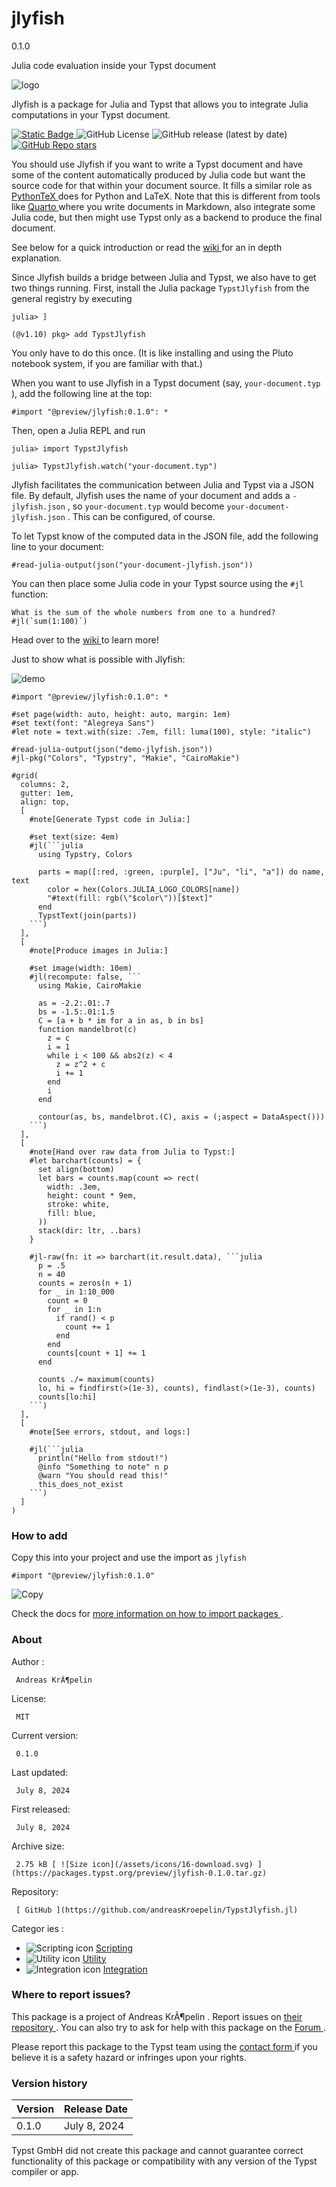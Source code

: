 #  jlyfish

0.1.0

Julia code evaluation inside your Typst document

![logo](https://github.com/typst/packages/raw/main/packages/preview/jlyfish/0.1.0/assets/logo.svg)

Jlyfish is a package for Julia and Typst that allows you to integrate Julia
computations in your Typst document.

[ ![Static Badge](https://img.shields.io/badge/docs-wiki-blue)
](https://github.com/andreasKroepelin/TypstJlyfish.jl/wiki) ![GitHub
License](https://img.shields.io/github/license/andreasKroepelin/TypstJlyfish.jl)
![GitHub release \(latest by
date\)](https://img.shields.io/github/v/release/andreasKroepelin/TypstJlyfish.jl)
[ ![GitHub Repo
stars](https://img.shields.io/github/stars/andreasKroepelin/TypstJlyfish.jl)
](https://github.com/andreasKroepelin/TypstJlyfish.jl)

You should use Jlyfish if you want to write a Typst document and have some of
the content automatically produced by Julia code but want the source code for
that within your document source. It fills a similar role as [ PythonTeX
](https://github.com/gpoore/pythontex) does for Python and LaTeX. Note that
this is different from tools like [ Quarto ](https://quarto.org/) where you
write documents in Markdown, also integrate some Julia code, but then might
use Typst only as a backend to produce the final document.

See below for a quick introduction or read the [ wiki
](https://github.com/andreasKroepelin/TypstJlyfish.jl/wiki) for an in depth
explanation.

Since Jlyfish builds a bridge between Julia and Typst, we also have to get two
things running. First, install the Julia package ` TypstJlyfish ` from the
general registry by executing

    
    
    julia> ]
    
    (@v1.10) pkg> add TypstJlyfish
    

You only have to do this once. (It is like installing and using the Pluto
notebook system, if you are familiar with that.)

When you want to use Jlyfish in a Typst document (say, ` your-document.typ `
), add the following line at the top:

    
    
    #import "@preview/jlyfish:0.1.0": *
    

Then, open a Julia REPL and run

    
    
    julia> import TypstJlyfish
    
    julia> TypstJlyfish.watch("your-document.typ")
    

Jlyfish facilitates the communication between Julia and Typst via a JSON file.
By default, Jlyfish uses the name of your document and adds a ` -jlyfish.json
` , so ` your-document.typ ` would become ` your-document-jlyfish.json ` .
This can be configured, of course.

To let Typst know of the computed data in the JSON file, add the following
line to your document:

    
    
    #read-julia-output(json("your-document-jlyfish.json"))
    

You can then place some Julia code in your Typst source using the ` #jl `
function:

    
    
    What is the sum of the whole numbers from one to a hundred? #jl(`sum(1:100)`)
    

Head over to the [ wiki
](https://github.com/andreasKroepelin/TypstJlyfish.jl/wiki) to learn more!

Just to show what is possible with Jlyfish:

![demo](https://github.com/typst/packages/raw/main/packages/preview/jlyfish/0.1.0/examples/demo.svg)

    
    
    #import "@preview/jlyfish:0.1.0": *
    
    #set page(width: auto, height: auto, margin: 1em)
    #set text(font: "Alegreya Sans")
    #let note = text.with(size: .7em, fill: luma(100), style: "italic")
    
    #read-julia-output(json("demo-jlyfish.json"))
    #jl-pkg("Colors", "Typstry", "Makie", "CairoMakie")
    
    #grid(
      columns: 2,
      gutter: 1em,
      align: top,
      [
        #note[Generate Typst code in Julia:]
    
        #set text(size: 4em)
        #jl(```julia
          using Typstry, Colors
    
          parts = map([:red, :green, :purple], ["Ju", "li", "a"]) do name, text
            color = hex(Colors.JULIA_LOGO_COLORS[name])
            "#text(fill: rgb(\"$color\"))[$text]"
          end
          TypstText(join(parts))
        ```)
      ],
      [
        #note[Produce images in Julia:]
    
        #set image(width: 10em)
        #jl(recompute: false, ```
          using Makie, CairoMakie
    
          as = -2.2:.01:.7
          bs = -1.5:.01:1.5
          C = [a + b * im for a in as, b in bs]
          function mandelbrot(c)
            z = c
            i = 1
            while i < 100 && abs2(z) < 4
              z = z^2 + c
              i += 1
            end
            i
          end
    
          contour(as, bs, mandelbrot.(C), axis = (;aspect = DataAspect()))
        ```)
      ],
      [
        #note[Hand over raw data from Julia to Typst:]
        #let barchart(counts) = {
          set align(bottom)
          let bars = counts.map(count => rect(
            width: .3em,
            height: count * 9em,
            stroke: white,
            fill: blue,
          ))
          stack(dir: ltr, ..bars)
        }
    
        #jl-raw(fn: it => barchart(it.result.data), ```julia
          p = .5
          n = 40
          counts = zeros(n + 1)
          for _ in 1:10_000
            count = 0
            for _ in 1:n
              if rand() < p
                count += 1
              end
            end
            counts[count + 1] += 1
          end
    
          counts ./= maximum(counts)
          lo, hi = findfirst(>(1e-3), counts), findlast(>(1e-3), counts)
          counts[lo:hi]
        ```)
      ],
      [
        #note[See errors, stdout, and logs:]
    
        #jl(```julia
          println("Hello from stdout!")
          @info "Something to note" n p
          @warn "You should read this!"
          this_does_not_exist
        ```)
      ]
    )
    

###  How to add

Copy this into your project and use the import as  ` jlyfish `

    
    
    #import "@preview/jlyfish:0.1.0"

![Copy](/assets/icons/16-copy.svg)

Check the docs for  [ more information on how to import packages
](https://typst.app/docs/reference/scripting/#packages) .

###  About

Author  :

     Andreas KrÃ¶pelin 
License:

     MIT 
Current version:

     0.1.0 
Last updated:

     July 8, 2024 
First released:

     July 8, 2024 
Archive size:

     2.75 kB [ ![Size icon](/assets/icons/16-download.svg) ](https://packages.typst.org/preview/jlyfish-0.1.0.tar.gz)
Repository:

     [ GitHub ](https://github.com/andreasKroepelin/TypstJlyfish.jl)
Categor  ies  :

    

  * ![Scripting icon](/assets/icons/16-code.svg) [ Scripting ](https://typst.app/universe/search/?category=scripting)
  * ![Utility icon](/assets/icons/16-hammer.svg) [ Utility ](https://typst.app/universe/search/?category=utility)
  * ![Integration icon](/assets/icons/16-integration.svg) [ Integration ](https://typst.app/universe/search/?category=integration)

###  Where to report issues?

This  package  is a project of  Andreas KrÃ¶pelin  .  Report issues on  [
their repository ](https://github.com/andreasKroepelin/TypstJlyfish.jl) .  You
can also try to ask for help with this  package  on the  [ Forum
](https://forum.typst.app) .

Please report this  package  to the Typst team using the  [ contact form
](https://typst.app/contact) if you believe it is a safety hazard or infringes
upon your rights.

###  Version history

Version  |  Release Date   
---|---  
0.1.0  |  July 8, 2024   
  
Typst GmbH did not create this  package  and cannot guarantee correct
functionality of this  package  or compatibility with any version of the Typst
compiler or app.

